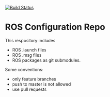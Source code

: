 [![Build Status](https://travis-ci.org/tum-phoenix/drive_ros_config.svg?branch=imaging)](https://travis-ci.org/tum-phoenix/drive_ros_config)

# ROS Configuration Repo
This respository includes
* ROS .launch files
* ROS .msg files
* ROS packages as git submodules.

Some conventions:
* only feature branches
* push to master is not allowed
* use pull requests

